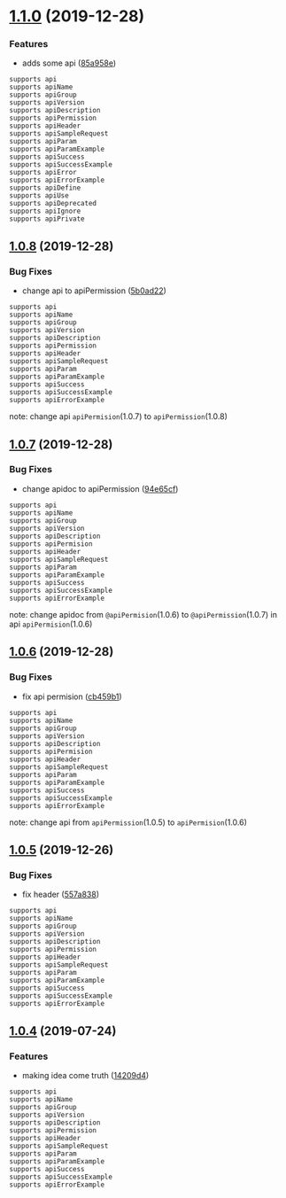 # [1.1.0](https://github.com/ymc-github/write-api-doc/compare/v1.0.8...v1.1.0) (2019-12-28)


### Features

* adds some api ([85a958e](https://github.com/ymc-github/write-api-doc/commit/85a958ee778fdb24d85c7b644eac5501ec5735b8))

```
supports api
supports apiName
supports apiGroup
supports apiVersion
supports apiDescription
supports apiPermission
supports apiHeader
supports apiSampleRequest
supports apiParam
supports apiParamExample
supports apiSuccess
supports apiSuccessExample
supports apiError
supports apiErrorExample
supports apiDefine
supports apiUse
supports apiDeprecated
supports apiIgnore
supports apiPrivate
```

## [1.0.8](https://github.com/ymc-github/write-api-doc/compare/v1.0.7...v1.0.8) (2019-12-28)


### Bug Fixes

* change api to apiPermission ([5b0ad22](https://github.com/ymc-github/write-api-doc/commit/5b0ad2246e2bb7e5c01a80c5408209277a9a46f2))


```
supports api
supports apiName
supports apiGroup
supports apiVersion
supports apiDescription
supports apiPermission
supports apiHeader
supports apiSampleRequest
supports apiParam
supports apiParamExample
supports apiSuccess
supports apiSuccessExample
supports apiErrorExample
```
note: change api `apiPermision`(1.0.7) to `apiPermission`(1.0.8)

## [1.0.7](https://github.com/ymc-github/write-api-doc/compare/v1.0.6...v1.0.7) (2019-12-28)


### Bug Fixes

* change apidoc to apiPermission ([94e65cf](https://github.com/ymc-github/write-api-doc/commit/94e65cfd590578ebad65fb4593d66a85d0d8106d))

```
supports api
supports apiName
supports apiGroup
supports apiVersion
supports apiDescription
supports apiPermision
supports apiHeader
supports apiSampleRequest
supports apiParam
supports apiParamExample
supports apiSuccess
supports apiSuccessExample
supports apiErrorExample
```
note: change apidoc from `@apiPermision`(1.0.6) to `@apiPermission`(1.0.7) in api  `apiPermision`(1.0.6)



## [1.0.6](https://github.com/ymc-github/write-api-doc/compare/v1.0.5...v1.0.6) (2019-12-28)


### Bug Fixes

* fix api permision ([cb459b1](https://github.com/ymc-github/write-api-doc/commit/cb459b1cdaf54047fd62f3b3b2af6de555fb166c))

```
supports api
supports apiName
supports apiGroup
supports apiVersion
supports apiDescription
supports apiPermision
supports apiHeader
supports apiSampleRequest
supports apiParam
supports apiParamExample
supports apiSuccess
supports apiSuccessExample
supports apiErrorExample
```
note: change api from  `apiPermission`(1.0.5) to `apiPermision`(1.0.6)


## [1.0.5](https://github.com/ymc-github/write-api-doc/compare/v1.0.4...v1.0.5) (2019-12-26)


### Bug Fixes

* fix header ([557a838](https://github.com/ymc-github/write-api-doc/commit/557a83891c4a995d144024a92d097ff49d11a66e))

```
supports api
supports apiName
supports apiGroup
supports apiVersion
supports apiDescription
supports apiPermission
supports apiHeader
supports apiSampleRequest
supports apiParam
supports apiParamExample
supports apiSuccess
supports apiSuccessExample
supports apiErrorExample
```


## [1.0.4](https://github.com/ymc-github/write-api-doc/compare/14209d46038148b5e93ff2995d119b6871c57f60...v1.0.4) (2019-07-24)


### Features

* making idea come truth ([14209d4](https://github.com/ymc-github/write-api-doc/commit/14209d46038148b5e93ff2995d119b6871c57f60))

```
supports api
supports apiName
supports apiGroup
supports apiVersion
supports apiDescription
supports apiPermission
supports apiHeader
supports apiSampleRequest
supports apiParam
supports apiParamExample
supports apiSuccess
supports apiSuccessExample
supports apiErrorExample
```


